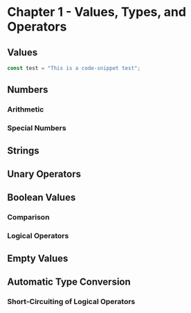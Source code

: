 # Chapter 1 - Values, Types, and Operators
## Values
```javascript
const test = "This is a code-snippet test";
```
## Numbers
### Arithmetic
### Special Numbers
## Strings
## Unary Operators
## Boolean Values
### Comparison
### Logical Operators
## Empty Values
## Automatic Type Conversion
### Short-Circuiting of Logical Operators
